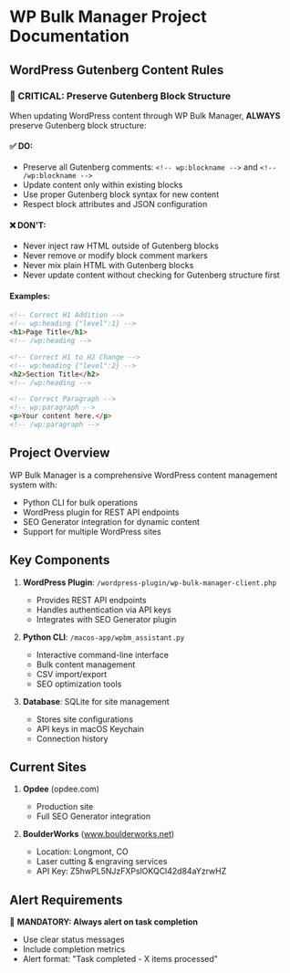 # WP Bulk Manager Project Documentation

## WordPress Gutenberg Content Rules

### 🚨 CRITICAL: Preserve Gutenberg Block Structure

When updating WordPress content through WP Bulk Manager, **ALWAYS** preserve Gutenberg block structure:

#### ✅ DO:
- Preserve all Gutenberg comments: `<!-- wp:blockname -->` and `<!-- /wp:blockname -->`
- Update content only within existing blocks
- Use proper Gutenberg block syntax for new content
- Respect block attributes and JSON configuration

#### ❌ DON'T:
- Never inject raw HTML outside of Gutenberg blocks
- Never remove or modify block comment markers
- Never mix plain HTML with Gutenberg blocks
- Never update content without checking for Gutenberg structure first

#### Examples:
```html
<!-- Correct H1 Addition -->
<!-- wp:heading {"level":1} -->
<h1>Page Title</h1>
<!-- /wp:heading -->

<!-- Correct H1 to H2 Change -->
<!-- wp:heading {"level":2} -->
<h2>Section Title</h2>
<!-- /wp:heading -->

<!-- Correct Paragraph -->
<!-- wp:paragraph -->
<p>Your content here.</p>
<!-- /wp:paragraph -->
```

## Project Overview

WP Bulk Manager is a comprehensive WordPress content management system with:
- Python CLI for bulk operations
- WordPress plugin for REST API endpoints
- SEO Generator integration for dynamic content
- Support for multiple WordPress sites

## Key Components

1. **WordPress Plugin**: `/wordpress-plugin/wp-bulk-manager-client.php`
   - Provides REST API endpoints
   - Handles authentication via API keys
   - Integrates with SEO Generator plugin

2. **Python CLI**: `/macos-app/wpbm_assistant.py`
   - Interactive command-line interface
   - Bulk content management
   - CSV import/export
   - SEO optimization tools

3. **Database**: SQLite for site management
   - Stores site configurations
   - API keys in macOS Keychain
   - Connection history

## Current Sites

1. **Opdee** (opdee.com)
   - Production site
   - Full SEO Generator integration

2. **BoulderWorks** (www.boulderworks.net)
   - Location: Longmont, CO
   - Laser cutting & engraving services
   - API Key: Z5hwPL5NJzFXPslOKQCl42d84aYzrwHZ

## Alert Requirements

🚨 **MANDATORY: Always alert on task completion**
- Use clear status messages
- Include completion metrics
- Alert format: "Task completed - X items processed"
